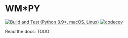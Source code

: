 # WM*PY

[![Build and Test (Python 3.9+, macOS, Linux)](https://github.com/unitn-sml/wmpy/actions/workflows/build-and-test.yml/badge.svg)](https://github.com/unitn-sml/wmpy/actions/workflows/build-and-test.yml)
[![codecov](https://codecov.io/github/unitn-sml/wmpy/branch/master/graph/badge.svg?token=VIN9CAWNZP)](https://codecov.io/github/unitn-sml/wmpy)

Read the docs: TODO
